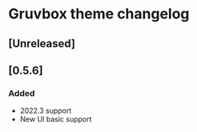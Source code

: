 <!-- Keep a Changelog guide -> https://keepachangelog.com -->

# Gruvbox theme changelog

## [Unreleased]

## [0.5.6]
### Added
- 2022.3 support
- New UI basic support